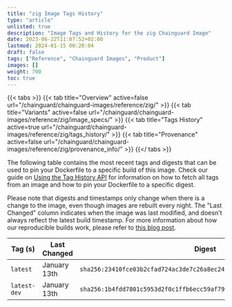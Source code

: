 ```yaml
---
title: "zig Image Tags History"
type: "article"
unlisted: true
description: "Image Tags and History for the zig Chainguard Image"
date: 2023-06-22T11:07:52+02:00
lastmod: 2024-01-15 00:20:04
draft: false
tags: ["Reference", "Chainguard Images", "Product"]
images: []
weight: 700
toc: true
---
```


{{< tabs >}}
{{< tab title="Overview" active=false url="/chainguard/chainguard-images/reference/zig/" >}}
{{< tab title="Variants" active=false url="/chainguard/chainguard-images/reference/zig/image_specs/" >}}
{{< tab title="Tags History" active=true url="/chainguard/chainguard-images/reference/zig/tags_history/" >}}
{{< tab title="Provenance" active=false url="/chainguard/chainguard-images/reference/zig/provenance_info/" >}}
{{</ tabs >}}

The following table contains the most recent tags and digests that can be used to pin your Dockerfile to a specific build of this image. Check our guide on [Using the Tag History API](/chainguard/chainguard-images/using-the-tag-history-api/) for information on how to fetch all tags from an image and how to pin your Dockerfile to a specific digest.

Please note that digests and timestamps only change when there is a change to the image, even though images are rebuilt every night. The "Last Changed" column indicates when the image was last modified, and doesn't always reflect the latest build timestamp. For more information about how our reproducible builds work, please refer to [this blog post](https://www.chainguard.dev/unchained/reproducing-chainguards-reproducible-image-builds).

| Tag (s)       | Last Changed | Digest                                                                    |
|---------------|--------------|---------------------------------------------------------------------------|
|  `latest`     | January 13th | `sha256:23410fce03b2cfad724ac3de7c26a8ec24667a92897746a471dde7762a7fc938` |
|  `latest-dev` | January 13th | `sha256:1b4fdd7801c5953d2f0c1ffb6ecc59af795b7d99c8a2ef4acc4e105f2f303153` |

